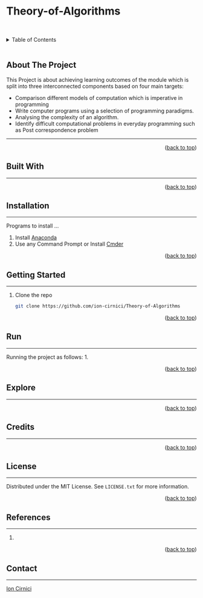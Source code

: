 <div id="top"></div>

# Theory-of-Algorithms

<!-- PROJECT LOGO -->
<br />
<div align="center">
  <a href="https://github.com/ion-cirnici/Theory-of-Algorithms">
  </a>

  <p align="center"></p>
</div>

<!--  LOGO -->

<!-- TABLE OF CONTENTS -->
<details>
  <summary>Table of Contents</summary>
  <ol>
    <li><a href="#about-the-project">About The Project</a></li>
      <li><a href="#built-with">Built With</a></li>
      <li><a href="#installation">Installation</a></li>
      <li><a href="#getting-started">Getting Started</a></li>    
      <li><a href="#run">Run</a></li>
      <li><a href="#license">License</a></li>
      <li><a href="#references">References</a></li>     
      <li><a href="#contact">Contact</a></li>
  </ol>
</details>
<br>

<!-- ABOUT THE PROJECT -->
## About The Project
This Project is about achieving learning outcomes of the module which is split into three interconnected components based on four main targets:

* Comparison different models of computation which is imperative in programming 
* Write computer programs using a selection of programming paradigms.
* Analysing the complexity of an algorithm.
* Identify difficult computational problems in everyday programming such as Post correspondence problem
___



<p align="right">(<a href="#top">back to top</a>)</p>

<!-- BUID WITH -->
## Built With
___



<p align="right">(<a href="#top">back to top</a>)</p>

<!-- INSTALATION -->
## Installation
___
Programs to install ...
1. Install [Anaconda](https://www.anaconda.com/products/individual)
2. Use any Command Prompt or Install [Cmder](https://cmder.net/)


<p align="right">(<a href="#top">back to top</a>)</p>

<!-- GETTING STARTED -->
## Getting Started
___

1. Clone the repo
   ```sh
   git clone https://github.com/ion-cirnici/Theory-of-Algorithms
   
   ```

<p align="right">(<a href="#top">back to top</a>)</p>

<!-- RUN -->
## Run
___
Running the project as follows: 
1.  

<p align="right">(<a href="#top">back to top</a>)</p>

<!-- EXPLORE -->
## Explore
___


<p align="right">(<a href="#top">back to top</a>)</p>


<!-- CREDITS -->
## Credits
___


<p align="right">(<a href="#top">back to top</a>)</p>


<!-- LICENSE -->
## License
___

Distributed under the MIT License. See `LICENSE.txt` for more information.

<p align="right">(<a href="#top">back to top</a>)</p>

<!-- REFERENCES -->
## References
___
1. 


<p align="right">(<a href="#top">back to top</a>)</p>

<!-- CONTACT -->
## Contact
___

[Ion Cirnici](G00374920@gmit.ie)

